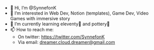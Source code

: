 - 👋 Hi, I’m @SynnefonK
- 👀 I’m interested in Web Dev, Notion (templates), Game Dev, Video Games with immersive story
- 🌱 I’m currently learning eleventy🎈 and pottery🏺
- 📫 How to reach me:
  - On twitter: https://twitter.com/SynnefonK
  - Via email: dreamer.cloud.dreamer@gmail.com

<!---
Knorgias/Knorgias is a ✨ special ✨ repository because its `README.md` (this file) appears on your GitHub profile.
You can click the Preview link to take a look at your changes.
--->
